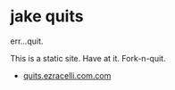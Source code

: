 # jake quits

err...quit.

This is a static site. Have at it. Fork-n-quit.

- [quits.ezracelli.com.com](https://quits.ezracelli.com)
